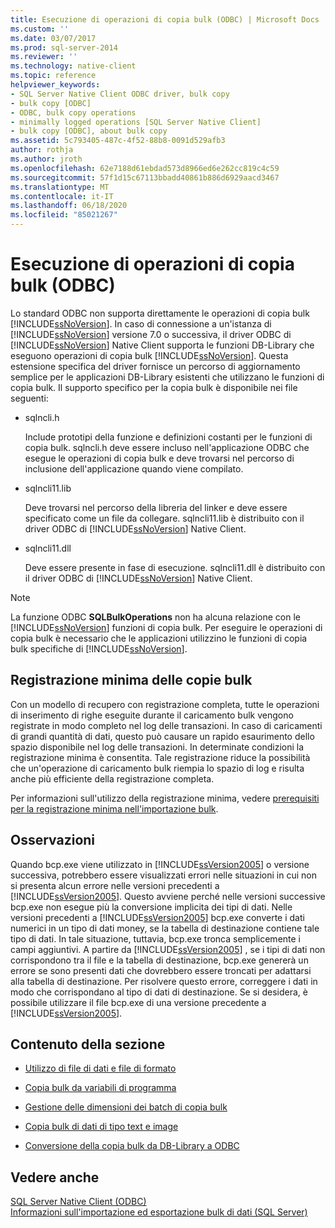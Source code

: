 ```yaml
---
title: Esecuzione di operazioni di copia bulk (ODBC) | Microsoft Docs
ms.custom: ''
ms.date: 03/07/2017
ms.prod: sql-server-2014
ms.reviewer: ''
ms.technology: native-client
ms.topic: reference
helpviewer_keywords:
- SQL Server Native Client ODBC driver, bulk copy
- bulk copy [ODBC]
- ODBC, bulk copy operations
- minimally logged operations [SQL Server Native Client]
- bulk copy [ODBC], about bulk copy
ms.assetid: 5c793405-487c-4f52-88b8-0091d529afb3
author: rothja
ms.author: jroth
ms.openlocfilehash: 62e7188d61ebdad573d8966ed6e262cc819c4c59
ms.sourcegitcommit: 57f1d15c67113bbadd40861b886d6929aacd3467
ms.translationtype: MT
ms.contentlocale: it-IT
ms.lasthandoff: 06/18/2020
ms.locfileid: "85021267"
---
```

# <a name="performing-bulk-copy-operations-odbc"></a>Esecuzione di operazioni di copia bulk (ODBC)
  Lo standard ODBC non supporta direttamente le operazioni di copia bulk [!INCLUDE[ssNoVersion](../../includes/ssnoversion-md.md)]. In caso di connessione a un'istanza di [!INCLUDE[ssNoVersion](../../includes/ssnoversion-md.md)] versione 7.0 o successiva, il driver ODBC di [!INCLUDE[ssNoVersion](../../includes/ssnoversion-md.md)] Native Client supporta le funzioni DB-Library che eseguono operazioni di copia bulk [!INCLUDE[ssNoVersion](../../includes/ssnoversion-md.md)]. Questa estensione specifica del driver fornisce un percorso di aggiornamento semplice per le applicazioni DB-Library esistenti che utilizzano le funzioni di copia bulk. Il supporto specifico per la copia bulk è disponibile nei file seguenti:  
  
-   sqlncli.h  
  
     Include prototipi della funzione e definizioni costanti per le funzioni di copia bulk. sqlncli.h deve essere incluso nell'applicazione ODBC che esegue le operazioni di copia bulk e deve trovarsi nel percorso di inclusione dell'applicazione quando viene compilato.  
  
-   sqlncli11.lib  
  
     Deve trovarsi nel percorso della libreria del linker e deve essere specificato come un file da collegare. sqlncli11.lib è distribuito con il driver ODBC di [!INCLUDE[ssNoVersion](../../includes/ssnoversion-md.md)] Native Client.  
  
-   sqlncli11.dll  
  
     Deve essere presente in fase di esecuzione. sqlncli11.dll è distribuito con il driver ODBC di [!INCLUDE[ssNoVersion](../../includes/ssnoversion-md.md)] Native Client.  
  
> [!NOTE]  
>  La funzione ODBC **SQLBulkOperations** non ha alcuna relazione con le [!INCLUDE[ssNoVersion](../../includes/ssnoversion-md.md)] funzioni di copia bulk. Per eseguire le operazioni di copia bulk è necessario che le applicazioni utilizzino le funzioni di copia bulk specifiche di [!INCLUDE[ssNoVersion](../../includes/ssnoversion-md.md)].  
  
## <a name="minimally-logging-bulk-copies"></a>Registrazione minima delle copie bulk  
 Con un modello di recupero con registrazione completa, tutte le operazioni di inserimento di righe eseguite durante il caricamento bulk vengono registrate in modo completo nel log delle transazioni. In caso di caricamenti di grandi quantità di dati, questo può causare un rapido esaurimento dello spazio disponibile nel log delle transazioni. In determinate condizioni la registrazione minima è consentita. Tale registrazione riduce la possibilità che un'operazione di caricamento bulk riempia lo spazio di log e risulta anche più efficiente della registrazione completa.  
  
 Per informazioni sull'utilizzo della registrazione minima, vedere [prerequisiti per la registrazione minima nell'importazione bulk](../import-export/prerequisites-for-minimal-logging-in-bulk-import.md).  
  
## <a name="remarks"></a>Osservazioni  
 Quando bcp.exe viene utilizzato in [!INCLUDE[ssVersion2005](../../includes/ssversion2005-md.md)] o versione successiva, potrebbero essere visualizzati errori nelle situazioni in cui non si presenta alcun errore nelle versioni precedenti a [!INCLUDE[ssVersion2005](../../includes/ssversion2005-md.md)]. Questo avviene perché nelle versioni successive bcp.exe non esegue più la conversione implicita dei tipi di dati. Nelle versioni precedenti a [!INCLUDE[ssVersion2005](../../includes/ssversion2005-md.md)] bcp.exe converte i dati numerici in un tipo di dati money, se la tabella di destinazione contiene tale tipo di dati. In tale situazione, tuttavia, bcp.exe tronca semplicemente i campi aggiuntivi. A partire da [!INCLUDE[ssVersion2005](../../includes/ssversion2005-md.md)] , se i tipi di dati non corrispondono tra il file e la tabella di destinazione, bcp.exe genererà un errore se sono presenti dati che dovrebbero essere troncati per adattarsi alla tabella di destinazione. Per risolvere questo errore, correggere i dati in modo che corrispondano al tipo di dati di destinazione. Se si desidera, è possibile utilizzare il file bcp.exe di una versione precedente a [!INCLUDE[ssVersion2005](../../includes/ssversion2005-md.md)].  
  
## <a name="in-this-section"></a>Contenuto della sezione  
  
-   [Utilizzo di file di dati e file di formato](using-data-files-and-format-files.md)  
  
-   [Copia bulk da variabili di programma](bulk-copying-from-program-variables.md)  
  
-   [Gestione delle dimensioni dei batch di copia bulk](managing-bulk-copy-batch-sizes.md)  
  
-   [Copia bulk di dati di tipo text e image](bulk-copying-text-and-image-data.md)  
  
-   [Conversione della copia bulk da DB-Library a ODBC](converting-from-db-library-to-odbc-bulk-copy.md)  
  
## <a name="see-also"></a>Vedere anche  
 [SQL Server Native Client &#40;ODBC&#41;](../native-client/odbc/sql-server-native-client-odbc.md)   
 [Informazioni sull'importazione ed esportazione bulk di dati &#40;SQL Server&#41;](../import-export/bulk-import-and-export-of-data-sql-server.md)  
  
  
